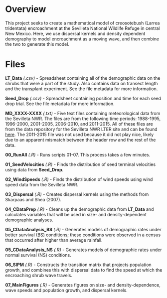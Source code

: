 # Overview

This project seeks to create a mathematical model of creosotebush (Larrea tridentata) encroachment at the Sevilleta National Wildlife Refuge in central New Mexico. Here, we use dispersal kernels and density dependent demography to model encroachment as a moving wave, and then combine the two to generate this model.

# Files

**LT_Data** *(.csv)* - Spreadsheet containing all of the demographic data on the shrubs that were a part of the study. Also contains data on transect length and the transplant experiment. See the file metadata for more information.

**Seed_Drop** *(.csv)* - Spreadsheet containing position and time for each seed drop trial. See the file metadata for more information.

**MD_XXXX-XXXX** *(.txt)* - Five text files containing meteorological data from the Sevilleta NWR. The files are from the following time periods: 1988-1995, 1996-2000, 2001-2005, 2006-2010, and 2011-2015. All of these files are from the data repository for the Sevilleta NWR LTER site and can be found [here](http://sevlter.unm.edu/content/meteorology-data-sevilleta-national-wildlife-refuge-new-mexico-1988-present). The 2011-2015 file was not used because it did not play nice, likely due to an apparent mismatch between the header row and the rest of the data.

**00_RunAll** *(.R)* - Runs scripts 01-07. This process takes a few minutes.

**01_SeedVelocities** *(.R)* - Finds the distribution of seed terminal velocities using data from **Seed_Drop**.

**02_WindSpeeds** *(.R)* - Finds the distribution of wind speeds using wind speed data from the Sevilleta NWR.

**03_Dispersal** *(.R)* - Creates dispersal kernels using the methods from Skarpaas and Shea (2007).

**04_CDataPrep** *(.R)* - Cleans up the demographic data from **LT_Data** and calculates variables that will be used in size- and density-dependent demographic analyses.

**05_CDataAnalysis_BS** *(.R)* - Generates models of demographic rates under better survival (BS) conditions; these conditions were observed in a census that occurred after higher than average rainfall.

**05_CDataAnalysis_NS** *(.R)* - Generates models of demographic rates under normal survival (NS) conditions.

**06_SIPM** *(.R)* - Constructs the transition matrix that projects population growth, and combines this with dispersal data to find the speed at which the encroaching shrub wave travels.

**07_MainFigures** *(.R)* - Generates figures on size- and density-dependence, wave speeds and population growth, and dispersal kernels.
